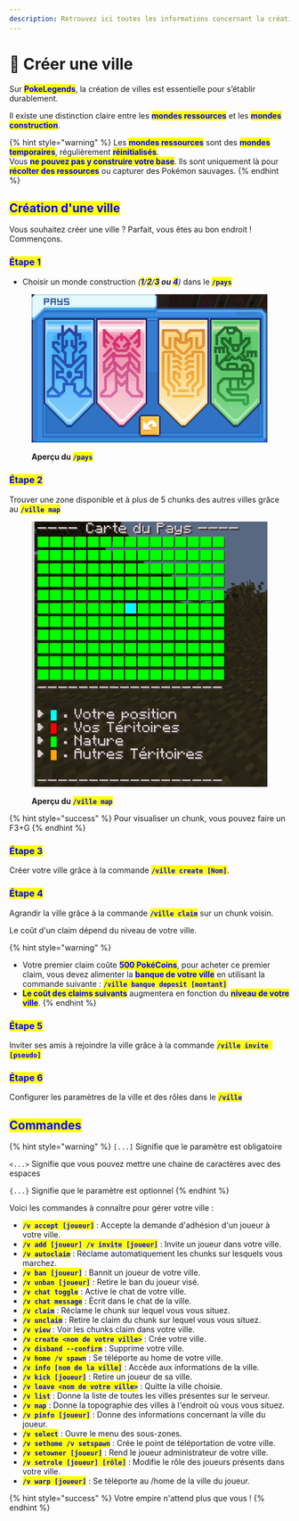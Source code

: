 ```yaml
---
description: Retrouvez ici toutes les informations concernant la création de ville
---
```


# 🏡 Créer une ville

Sur <mark style="color:blue;">**PokeLegends**</mark>, la création de villes est essentielle pour s’établir durablement.&#x20;

Il existe une distinction claire entre les <mark style="color:blue;">**mondes ressources**</mark> et les <mark style="color:blue;">**mondes construction**</mark>.

{% hint style="warning" %}
Les <mark style="color:blue;">**mondes ressources**</mark> sont des <mark style="color:blue;">**mondes temporaires**</mark>, régulièrement <mark style="color:blue;">**réinitialisés**</mark>.\
Vous <mark style="color:blue;">**ne pouvez pas y construire votre base**</mark>. Ils sont uniquement là pour <mark style="color:blue;">**récolter des ressources**</mark> ou capturer des Pokémon sauvages.
{% endhint %}

## <mark style="color:blue;">Création d'une ville</mark>

Vous souhaitez créer une ville ? Parfait, vous êtes au bon endroit ! Commençons.

### <mark style="color:blue;">Étape 1</mark>

* Choisir un monde construction _(<mark style="color:blue;">**1**</mark>/<mark style="color:blue;">**2**</mark>/<mark style="color:blue;">**3**</mark>**&#x20;ou&#x20;**<mark style="color:blue;">**4**</mark>)_ dans le <mark style="color:blue;">**`/pays`**</mark>

<figure><img src="../.gitbook/assets/image (91).png" alt=""><figcaption><p><strong>Aperçu du </strong><mark style="color:blue;"><strong><code>/pays</code></strong></mark></p></figcaption></figure>

### <mark style="color:blue;">Étape 2</mark>

Trouver une zone disponible et à plus de 5 chunks des autres villes grâce au <mark style="color:blue;">**`/ville map`**</mark>

<figure><img src="../.gitbook/assets/image (92).png" alt=""><figcaption><p><strong>Aperçu du </strong><mark style="color:blue;"><strong><code>/ville map</code></strong></mark></p></figcaption></figure>

{% hint style="success" %}
Pour visualiser un chunk, vous pouvez faire un F3+G
{% endhint %}

### <mark style="color:blue;">Étape 3</mark>

Créer votre ville grâce à la commande <mark style="color:blue;">**`/ville create [Nom]`**</mark>.

### <mark style="color:blue;">Étape 4</mark>

Agrandir la ville grâce à la commande <mark style="color:blue;">**`/ville claim`**</mark> sur un chunk voisin.

Le coût d'un claim dépend du niveau de votre ville.

{% hint style="warning" %}
* Votre premier claim coûte <mark style="color:blue;">**500 PokéCoins**</mark>, pour acheter ce premier claim, vous devez alimenter la <mark style="color:blue;">**banque de votre ville**</mark> en utilisant la commande suivante : <mark style="color:blue;">**`/ville banque deposit [montant]`**</mark>
* <mark style="color:blue;">**Le coût des claims suivants**</mark> augmentera en fonction du <mark style="color:blue;">**niveau de votre ville**</mark>.
{% endhint %}

### <mark style="color:blue;">Étape 5</mark>

Inviter ses amis à rejoindre la ville grâce à la commande <mark style="color:blue;">**`/ville invite [pseudo]`**</mark>

### <mark style="color:blue;">Étape 6</mark>

Configurer les paramètres de la ville et des rôles dans le <mark style="color:blue;">**`/ville`**</mark>

## <mark style="color:blue;">Commandes</mark>

{% hint style="warning" %}
`[...]` Signifie que le paramètre est obligatoire

`<...>` Signifie que vous pouvez mettre une chaine de caractères avec des espaces

`{...}` Signifie que le paramètre est optionnel
{% endhint %}

Voici les commandes à connaître pour gérer votre ville :

* <mark style="color:blue;">**`/v accept [joueur]`**</mark> : Accepte la demande d'adhésion d'un joueur à votre ville.
* <mark style="color:blue;">**`/v add [joueur] /v invite [joueur]`**</mark> : Invite un joueur dans votre ville.
* <mark style="color:blue;">**`/v autoclaim`**</mark> : Réclame automatiquement les chunks sur lesquels vous marchez.
* <mark style="color:blue;">**`/v ban [joueur]`**</mark> : Bannit un joueur de votre ville.
* <mark style="color:blue;">**`/v unban [joueur]`**</mark> : Retire le ban du joueur visé.
* <mark style="color:blue;">**`/v chat toggle`**</mark> : Active le chat de votre ville.
* <mark style="color:blue;">**`/v chat message`**</mark> : Écrit dans le chat de la ville.
* <mark style="color:blue;">**`/v claim`**</mark> : Réclame le chunk sur lequel vous vous situez.
* <mark style="color:blue;">**`/v unclaim`**</mark> : Retire le claim du chunk sur lequel vous vous situez.
* <mark style="color:blue;">**`/v view`**</mark> : Voir les chunks claim dans votre ville.
* <mark style="color:blue;">**`/v create <nom de votre ville>`**</mark> : Crée votre ville.
* <mark style="color:blue;">**`/v disband --confirm`**</mark> : Supprime votre ville.
* <mark style="color:blue;">**`/v home /v spawn`**</mark> : Se téléporte au home de votre ville.
* <mark style="color:blue;">**`/v info [nom de la ville]`**</mark> : Accède aux informations de la ville.
* <mark style="color:blue;">**`/v kick [joueur]`**</mark> : Retire un joueur de sa ville.
* <mark style="color:blue;">**`/v leave <nom de votre ville>`**</mark> : Quitte la ville choisie.
* <mark style="color:blue;">**`/v list`**</mark> : Donne la liste de toutes les villes présentes sur le serveur.
* <mark style="color:blue;">**`/v map`**</mark> : Donne la topographie des villes à l'endroit où vous vous situez.
* <mark style="color:blue;">**`/v pinfo [joueur]`**</mark> : Donne des informations concernant la ville du joueur.
* <mark style="color:blue;">**`/v select`**</mark> : Ouvre le menu des sous-zones.
* <mark style="color:blue;">**`/v sethome /v setspawn`**</mark> : Crée le point de téléportation de votre ville.
* <mark style="color:blue;">**`/v setowner [joueur]`**</mark> : Rend le joueur administrateur de votre ville.
* <mark style="color:blue;">**`/v setrole [joueur] [rôle]`**</mark> : Modifie le rôle des joueurs présents dans votre ville.
* <mark style="color:blue;">**`/v warp [joueur]`**</mark> : Se téléporte au /home de la ville du joueur.

{% hint style="success" %}
Votre empire n'attend plus que vous !
{% endhint %}
